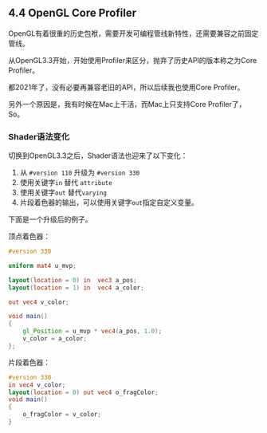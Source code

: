 ## 4.4 OpenGL Core Profiler

OpenGL有着很重的历史包袱，需要开发可编程管线新特性，还需要兼容之前固定管线。

从OpenGL3.3开始，开始使用Profiler来区分，抛弃了历史API的版本称之为Core Profiler。

都2021年了，没有必要再兼容老旧的API，所以后续我也使用Core Profiler。

另外一个原因是，我有时候在Mac上干活，而Mac上只支持Core Profiler了，So。

### Shader语法变化

切换到OpenGL3.3之后，Shader语法也迎来了以下变化：

1. 从 `#version 110` 升级为 `#version 330`
2. 使用关键字`in` 替代 `attribute`
3. 使用关键字`out` 替代`varying`
4. 片段着色器的输出，可以使用关键字`out`指定自定义变量。

下面是一个升级后的例子。

顶点着色器：
```glsl
#version 330

uniform mat4 u_mvp;

layout(location = 0) in  vec3 a_pos;
layout(location = 1) in  vec4 a_color;

out vec4 v_color;

void main()
{
    gl_Position = u_mvp * vec4(a_pos, 1.0);
    v_color = a_color;
};
```

片段着色器：

```glsl
#version 330
in vec4 v_color;
layout(location = 0) out vec4 o_fragColor;
void main()
{
    o_fragColor = v_color;
}
```